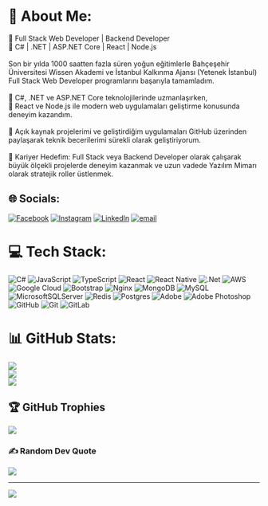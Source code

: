 # 💫 About Me:
🚀 Full Stack Web Developer | Backend Developer<br>📌 C# | .NET | ASP.NET Core | React | Node.js<br><br>Son bir yılda 1000 saatten fazla süren yoğun eğitimlerle Bahçeşehir Üniversitesi Wissen Akademi ve İstanbul Kalkınma Ajansı (Yetenek İstanbul) Full Stack Web Developer programlarını başarıyla tamamladım.<br><br>🔹 C#, .NET ve ASP.NET Core teknolojilerinde uzmanlaşırken,<br>🔹 React ve Node.js ile modern web uygulamaları geliştirme konusunda deneyim kazandım.<br><br>📂 Açık kaynak projelerimi ve geliştirdiğim uygulamaları GitHub üzerinden paylaşarak teknik becerilerimi sürekli olarak geliştiriyorum.<br><br>🎯 Kariyer Hedefim: Full Stack veya Backend Developer olarak çalışarak büyük ölçekli projelerde deneyim kazanmak ve uzun vadede Yazılım Mimarı olarak stratejik roller üstlenmek.


## 🌐 Socials:
[![Facebook](https://img.shields.io/badge/Facebook-%231877F2.svg?logo=Facebook&logoColor=white)](https://facebook.com/botanoz) [![Instagram](https://img.shields.io/badge/Instagram-%23E4405F.svg?logo=Instagram&logoColor=white)](https://instagram.com/botanoz) [![LinkedIn](https://img.shields.io/badge/LinkedIn-%230077B5.svg?logo=linkedin&logoColor=white)](https://linkedin.com/in/botanoz) [![email](https://img.shields.io/badge/Email-D14836?logo=gmail&logoColor=white)](mailto:botanozalp@gmail.com) 

# 💻 Tech Stack:
![C#](https://img.shields.io/badge/c%23-%23239120.svg?style=for-the-badge&logo=csharp&logoColor=white) ![JavaScript](https://img.shields.io/badge/javascript-%23323330.svg?style=for-the-badge&logo=javascript&logoColor=%23F7DF1E) ![TypeScript](https://img.shields.io/badge/typescript-%23007ACC.svg?style=for-the-badge&logo=typescript&logoColor=white) ![React](https://img.shields.io/badge/react-%2320232a.svg?style=for-the-badge&logo=react&logoColor=%2361DAFB) ![React Native](https://img.shields.io/badge/react_native-%2320232a.svg?style=for-the-badge&logo=react&logoColor=%2361DAFB) ![.Net](https://img.shields.io/badge/.NET-5C2D91?style=for-the-badge&logo=.net&logoColor=white) ![AWS](https://img.shields.io/badge/AWS-%23FF9900.svg?style=for-the-badge&logo=amazon-aws&logoColor=white) ![Google Cloud](https://img.shields.io/badge/GoogleCloud-%234285F4.svg?style=for-the-badge&logo=google-cloud&logoColor=white) ![Bootstrap](https://img.shields.io/badge/bootstrap-%238511FA.svg?style=for-the-badge&logo=bootstrap&logoColor=white) ![Nginx](https://img.shields.io/badge/nginx-%23009639.svg?style=for-the-badge&logo=nginx&logoColor=white) ![MongoDB](https://img.shields.io/badge/MongoDB-%234ea94b.svg?style=for-the-badge&logo=mongodb&logoColor=white) ![MySQL](https://img.shields.io/badge/mysql-4479A1.svg?style=for-the-badge&logo=mysql&logoColor=white) ![MicrosoftSQLServer](https://img.shields.io/badge/Microsoft%20SQL%20Server-CC2927?style=for-the-badge&logo=microsoft%20sql%20server&logoColor=white) ![Redis](https://img.shields.io/badge/redis-%23DD0031.svg?style=for-the-badge&logo=redis&logoColor=white) ![Postgres](https://img.shields.io/badge/postgres-%23316192.svg?style=for-the-badge&logo=postgresql&logoColor=white) ![Adobe](https://img.shields.io/badge/adobe-%23FF0000.svg?style=for-the-badge&logo=adobe&logoColor=white) ![Adobe Photoshop](https://img.shields.io/badge/adobe%20photoshop-%2331A8FF.svg?style=for-the-badge&logo=adobe%20photoshop&logoColor=white) ![GitHub](https://img.shields.io/badge/github-%23121011.svg?style=for-the-badge&logo=github&logoColor=white) ![Git](https://img.shields.io/badge/git-%23F05033.svg?style=for-the-badge&logo=git&logoColor=white) ![GitLab](https://img.shields.io/badge/gitlab-%23181717.svg?style=for-the-badge&logo=gitlab&logoColor=white)
# 📊 GitHub Stats:
![](https://github-readme-stats.vercel.app/api?username=botanoz&theme=dracula&hide_border=false&include_all_commits=true&count_private=true)<br/>
![](https://github-readme-streak-stats.herokuapp.com/?user=botanoz&theme=dracula&hide_border=false)<br/>
![](https://github-readme-stats.vercel.app/api/top-langs/?username=botanoz&theme=dracula&hide_border=false&include_all_commits=true&count_private=true&layout=compact)

## 🏆 GitHub Trophies
![](https://github-profile-trophy.vercel.app/?username=botanoz&theme=radical&no-frame=false&no-bg=false&margin-w=4)

### ✍️ Random Dev Quote
![](https://quotes-github-readme.vercel.app/api?type=horizontal&theme=radical)

---
[![](https://visitcount.itsvg.in/api?id=botanoz&icon=0&color=0)](https://visitcount.itsvg.in)

<!-- Proudly created with GPRM ( https://gprm.itsvg.in ) -->
